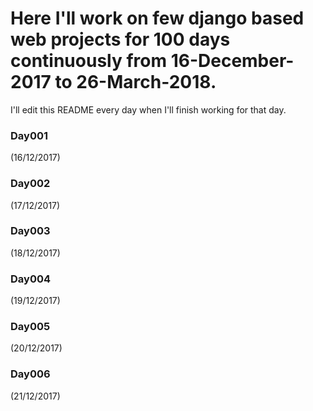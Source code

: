 # Here I'll work on few django based web projects for 100 days continuously from 16-December-2017 to 26-March-2018.
I'll edit this README every day when I'll finish working for that day. 
### Day001
(16/12/2017)
### Day002
(17/12/2017)
### Day003
(18/12/2017)
### Day004
(19/12/2017)
### Day005
(20/12/2017)
### Day006
(21/12/2017)
